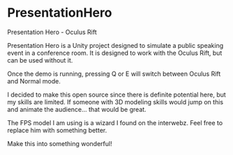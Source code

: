 PresentationHero
================

Presentation Hero - Oculus Rift

Presentation Hero is a Unity project designed to simulate a public speaking event in a conference room. 
It is designed to work with the Oculus Rift, but can be used without it.  

Once the demo is running, pressing Q or E will switch between Oculus Rift and Normal mode.

I decided to make this open source since there is definite potential here, but my skills are limited.
If someone with 3D modeling skills would jump on this and animate the audience... that would be great.

The FPS model I am using is a wizard I found on the interwebz.  Feel free to replace him with something better.

Make this into something wonderful!
